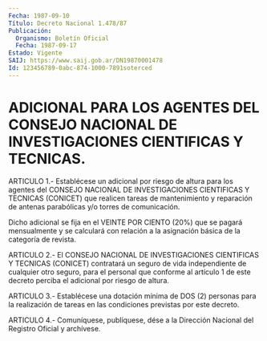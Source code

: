 ```yaml
---
Fecha: 1987-09-10
Título: Decreto Nacional 1.478/87
Publicación:
  Organismo: Boletín Oficial
  Fecha: 1987-09-17
Estado: Vigente
SAIJ: https://www.saij.gob.ar/DN19870001478
Id: 123456789-0abc-874-1000-7891soterced
---
```

# ADICIONAL PARA LOS AGENTES DEL CONSEJO NACIONAL DE INVESTIGACIONES CIENTIFICAS Y TECNICAS.

<a id="1"></a>
ARTICULO  1.-  Establécese  un  adicional por riesgo de altura para los agentes del CONSEJO NACIONAL  DE  INVESTIGACIONES CIENTIFICAS Y TECNICAS  (CONICET)  que  realicen  tareas    de   mantenimiento  y reparación de antenas parabólicas y/o torres de comunicación.

Dicho  adicional  se  fija  en  el  VEINTE  POR CIENTO (20%) que se pagará  mensualmente y se calculará con relación  a  la  asignación básica de la categoría de revista.

<a id="2"></a>
ARTICULO  2.-  El CONSEJO NACIONAL DE INVESTIGACIONES CIENTIFICAS Y TECNICAS (CONICET)  contratará  un  seguro de vida independiente de cualquier otro seguro, para el personal  que conforme al artículo 1 de  este  decreto  perciba  el  adicional  por  riesgo  de  altura.

<a id="3"></a>
ARTICULO  3.-  Establécese  una dotación mínima de DOS (2) personas para la realización de tareas  en  las  condiciones  previstas  por este decreto.

<a id="4"></a>
ARTICULO  4.- Comuníquese, publíquese, dése a la Dirección Nacional del Registro Oficial y archívese.